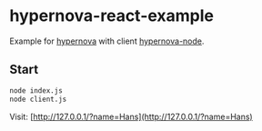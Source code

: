 # hypernova-react-example

Example for [hypernova](https://github.com/airbnb/hypernova) with client [hypernova-node](https://github.com/airbnb/hypernova-node).

## Start

```sh
node index.js
node client.js
```

Visit: [http://127.0.0.1/?name=Hans](http://127.0.0.1/?name=Hans)
